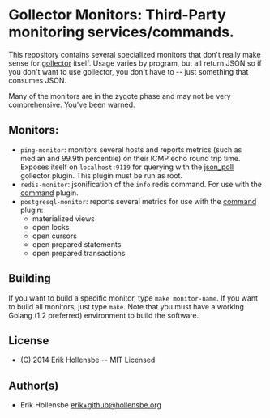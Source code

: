 # Gollector Monitors: Third-Party monitoring services/commands.

This repository contains several specialized monitors that don't really make
sense for [gollector](https://github.com/erikh/gollector) itself. Usage varies
by program, but all return JSON so if you don't want to use gollector, you
don't have to -- just something that consumes JSON.

Many of the monitors are in the zygote phase and may not be very comprehensive.
You've been warned.

## Monitors:

* `ping-monitor`: monitors several hosts and reports metrics (such as median
  and 99.9th percentile) on their ICMP echo round trip time. Exposes itself on
  `localhost:9119` for querying with the
  [json\_poll](https://github.com/erikh/gollector/wiki/JSON-Poll) gollector
  plugin. This plugin must be run as root.
* `redis-monitor`: jsonification of the `info` redis command. For use with the
  [command](https://github.com/erikh/gollector/wiki/Command) plugin.
* `postgresql-monitor`: reports several metrics for use with the [command](https://github.com/erikh/gollector/wiki/Command) plugin:
  * materialized views
  * open locks
  * open cursors
  * open prepared statements
  * open prepared transactions

## Building

If you want to build a specific monitor, type `make monitor-name`. If you want
to build all monitors, just type `make`. Note that you must have a working
Golang (1.2 preferred) environment to build the software.

## License

* (C) 2014 Erik Hollensbe -- MIT Licensed

## Author(s)

* Erik Hollensbe <erik+github@hollensbe.org>
